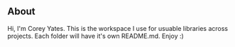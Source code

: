 ## About

Hi, I'm Corey Yates. This is the workspace I use for usuable libraries across projects. Each folder will have it's own README.md. Enjoy :)
